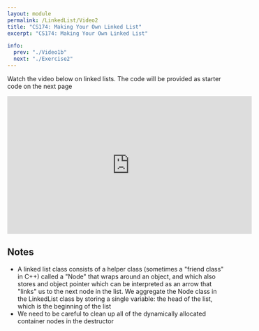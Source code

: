 ```yaml
---
layout: module
permalink: /LinkedList/Video2
title: "CS174: Making Your Own Linked List"
excerpt: "CS174: Making Your Own Linked List"

info:
  prev: "./Video1b"
  next: "./Exercise2"
---
```


Watch the video below on linked lists.  The code will be provided as starter code on the next page

<iframe width="560" height="315" src="https://www.youtube.com/embed/plKGFpW2Cys" title="YouTube video player" frameborder="0" allow="accelerometer; autoplay; clipboard-write; encrypted-media; gyroscope; picture-in-picture" allowfullscreen></iframe>

<h2>Notes</h2>

<ul>
<li>A linked list class consists of a helper class (sometimes a "friend class" in C++) called a "Node" that wraps around an object, and which also stores and object pointer which can be interpreted as an arrow that "links" us to the next node in the list.  We aggregate the Node class in the LinkedList class by storing a single variable: the head of the list, which is the beginning of the list</li>
<li>We need to be careful to clean up all of the dynamically allocated container nodes in the destructor</li>
</ul>
